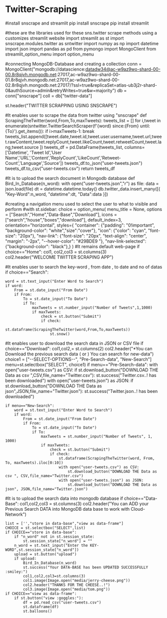 # Twitter-Scraping
#install snscrape and streamlit
pip install snscrape
pip install streamlit

#these are the libraries used for these sns.twitter scrape methods using a customizes streamlit website
import streamlit as st
import snscrape.modules.twitter as sntwitter
import numpy as np
import datetime
import json
import pandas as pd
from pymongo import MongoClient
from streamlit_option_menu import option_menu

#connecting MongoDB-Database and creating a collection
conn = MongoClient("mongodb://datascience:datadw34@ac-w9az9wo-shard-00-00.8r8qjvh.mongodb.net:27017,ac-w9az9wo-shard-00-01.8r8qjvh.mongodb.net:27017,ac-w9az9wo-shard-00-02.8r8qjvh.mongodb.net:27017/?ssl=true&replicaSet=atlas-ub3j2r-shard-0&authSource=admin&retryWrites=true&w=majority")
db = conn["snscrape"]
coll = db["twitter-data"]



st.header("TWITTER SCRAPPING USING SNSCRAPE")

#It enables user to scrape the data from twitter using "snscrape"
def ScrapingTheTwitter(word,From,To,maxTweets):
  tweets_list = []
  for i,tweet in enumerate(sntwitter.TwitterSearchScraper(f'{word} since:{From} until:{To}').get_items()):
      if i>maxTweets-1:
          break
      tweets_list.append([tweet.date,tweet.id,tweet.user.username,tweet.url,tweet.rawContent,tweet.replyCount,tweet.likeCount,tweet.retweetCount,tweet.lang,tweet.source ])
  tweets_df = pd.DataFrame(tweets_list, columns=['Datetime', 'Tweet Id','User Name','URL','Content','ReplyCount','LikeCount','Retweet-Count','Language','Source'])
  tweets_df.to_json("user-tweets.json")
  tweets_df.to_csv("user-tweets.csv")
  return tweets_df



#It is to upload the search document in Mongodb database
def Bird_In_Database(n_word):
    with open("user-tweets.json","r") as file:
        data = json.load(file)
    dt = datetime.datetime.today()
    db.twitter_data.insert_many([{
            "Key-Word":n_word,
            "datetime":dt,
            "Data":data
            }])

#creating a navigation menu used to select the user to what to visible and perform
#with st.sidebar:
choice = option_menu(
    menu_title = None,
    options = ["Search","Home","Data-Base","Download"],
    icons =["search","house","boxes","download"],
    default_index=3,
    orientation="horizontal",
    styles={
        "container": {"padding": "0!important", "background-color": "white","size":"cover"},
        "icon": {"color": "cyan", "font-size": "20px"},
        "nav-link": {"font-size": "20px", "text-align": "center", "margin": "-2px", "--hover-color": "#29BDE9 "},
        "nav-link-selected": {"background-color": "black"},}
    )
#It remains default web-page
if choice=="Home":
    col1, col2,col3 = st.columns(3)    
    col2.header("WELCOME TWITTER SCRAPING APP")
    

#It enables user to search the key-word , from date , to date and no of datas
if choice=="Search":    
                       
    word = st.text_input("Enter Word to Search")
    if word:
        From = st.date_input("From Date")
        if From:
            To = st.date_input("To Date")
            if To:
                maxTweets = st.number_input("Number of Tweets",1,1000)
                if maxTweets:
                    check = st.button("Submit")
                    if check:
                        st.dataframe(ScrapingTheTwitter(word,From,To,maxTweets))
                        st.snow()


#It enables user to download the search data in JSON or CSV file
if choice=="Download":
    col1,col2,= st.columns(2)
    col2.header("*You can Download the previous search data ( or ) You can search for new-data")
    choice1 = ["--SELECT-OPTIONS--", "Pre-Search-data", "New-Search"]
    menu=st.selectbox("SELECT", choice1)
    if menu=="Pre-Search-data":
        with open("user-tweets.csv") as CSV:
            if st.download_button("DOWNLOAD THE Data as csv ",CSV,file_name="Twitter.csv"):
                st.success("Twitter.csv..! has been downloaded")
        with open("user-tweets.json") as JSON:
            if st.download_button("DOWNLOAD THE Data as json",JSON,file_name="Twitter.json"):
                st.success("Twitter.json..! has been downloaded")

    if menu=="New-Search":
        word = st.text_input("Enter Word to Search")
        if word:
            From = st.date_input("From Date")
            if From:
                To = st.date_input("To Date")
                if To:
                    maxTweets = st.number_input("Number of Tweets", 1, 1000)
                    if maxTweets:
                        check = st.button("Submit")
                        if check:
                            st.dataframe(ScrapingTheTwitter(word, From, To, maxTweets).iloc[0:10])
                            with open("user-tweets.csv") as CSV:
                                st.download_button("DOWNLOAD THE Data as csv ", CSV,file_name="Twitter.csv")
                            with open("user-tweets.json") as JSON:
                                st.download_button("DOWNLOAD THE Data as json", JSON,file_name="Twitter.json")

#It is to upload the search data into mongodb database
if choice=="Data-Base":
    col1,col2,col3 = st.columns(3)
    col2.header("You can ADD your Previous Search DATA into MongoDB data base to work with Cloud-Network")

    list = ['',"store in data-base","view as data-frame"]
    CHOICE = st.selectbox("SELECT",list)
    if CHOICE=="store in data-base":
        if "n_word" not in st.session_state:
            st.session_state["n_word"] = ""
        n_word = st.text_input("Enter the KEY-WORD",st.session_state["n_word"])
        upload = st.button("upload")
        if upload:
            Bird_In_Database(n_word)
            st.success("Your DATA-BASE has been UPDATED SUCCESSFULLY :smiley:")
            col1,col2,col3=st.columns(3)
            col1.image(Image.open("media/jerry-cheese.png"))
            col2.header("THANKS FOR THE CHEESE..!")
            col3.image(Image.open("media/tom.png"))
    if CHOICE=="view as data-frame":
        if st.button("view :goggles:"):
            df = pd.read_csv("user-tweets.csv")
            st.dataframe(df)
            st.balloons()

